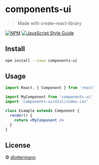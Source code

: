 # components-ui

> Made with create-react-library

[![NPM](https://img.shields.io/npm/v/components-ui.svg)](https://www.npmjs.com/package/components-ui) [![JavaScript Style Guide](https://img.shields.io/badge/code_style-standard-brightgreen.svg)](https://standardjs.com)

## Install

```bash
npm install --save components-ui
```

## Usage

```jsx
import React, { Component } from 'react'

import MyComponent from 'components-ui'
import 'components-ui/dist/index.css'

class Example extends Component {
  render() {
    return <MyComponent />
  }
}
```

## License

 © [dlottermann](https://github.com/dlottermann)
